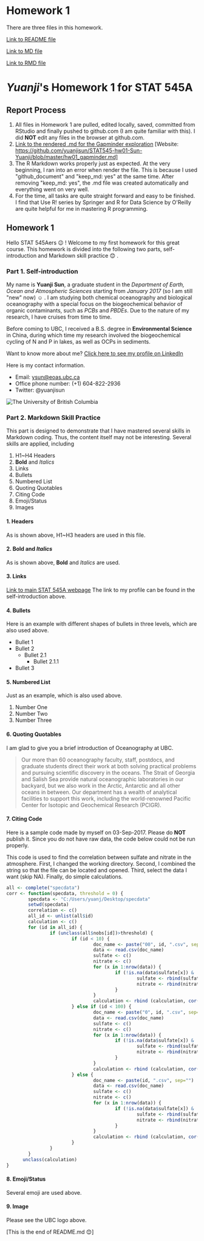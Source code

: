 # Homework 1

There are three files in this homework.

[Link to README file](https://github.com/yuanjisun/STAT545-hw-Sun-Yuanji/blob/master/hw01/README.md)

[Link to MD file](https://github.com/yuanjisun/STAT545-hw-Sun-Yuanji/blob/master/hw01/hw01_gapminder.md)

[Link to RMD file](https://github.com/yuanjisun/STAT545-hw-Sun-Yuanji/blob/master/hw01/hw01_gapminder.Rmd)



# _Yuanji_'s Homework 1 for **STAT 545A**

## Report Process
1. All files in Homework 1 are pulled, edited locally, saved, committed from RStudio and finally pushed to github.com (I am quite familiar with this). I did **NOT** edit any files in the browser at github.com.
2. [Link to the rendered .md for the Gapminder exploration](https://github.com/yuanjisun/STAT545-hw01-Sun-Yuanji/blob/master/hw01_gapminder.md)
[Website: https://github.com/yuanjisun/STAT545-hw01-Sun-Yuanji/blob/master/hw01_gapminder.md]
3. The R Markdown works properly just as expected. At the very beginning, I ran into an error when render the file. This is because I used "github_document" and "keep_md: yes" at the same time. After removing "keep_md: yes", the .md file was created automatically and everything went on very well.
4. For the time, all tasks are quite straight forward and easy to be finished. I find that Use R! series by Springer and R for Data Science by O'Reilly are quite helpful for me in mastering R programming.


## Homework 1
Hello STAT 545Aers :wink: ! Welcome to my first homework for this great course. This homework is divided into the following two parts, self-introduction and Markdown skill practice :blush: .


### Part 1. Self-introduction
My name is **Yuanji Sun**, a graduate student in the _Department of Earth, Ocean and Atmospheric Sciences_ starting from _January 2017_ (so I am still "new" now) :relaxed: . I am studying both chemical oceanography and biological oceanography with a special focus on the biogeochemical behavior of organic contaminants, such as _PCBs_ and _PBDEs_. Due to the nature of my research, I have cruises from time to time.

Before coming to UBC, I received a B.S. degree in **Environmental Science** in China, during which time my research involved the biogeochemical cycling of N and P in lakes, as well as OCPs in sediments.

Want to know more about me? [Click here to see my profile on LinkedIn](https://www.linkedin.com/in/yuanjisun/)

Here is my contact information.

- Email: ysun@eoas.ubc.ca
- Office phone number: (+1) 604-822-2936
- Twitter: @yuanjisun

![The University of British Columbia](https://images.forbes.com/media/lists/companies/university-of-british-columbia_416x416.jpg)


### Part 2. Markdown Skill Practice
This part is designed to demonstrate that I have mastered several skills in Markdown coding. Thus, the content itself may not be interesting. Several skills are applied, including

1. H1~H4 Headers
2. **Bold** and _Italics_
3. Links
4. Bullets
5. Numbered List
6. Quoting Quotables
7. Citing Code
8. Emoji/Status
9. Images

#### 1. Headers
As is shown above, H1~H3 headers are used in this file.

#### 2. **Bold** and _Italics_
As is shown above, **Bold** and _Italics_ are used.

#### 3. Links
[Link to main STAT 545A webpage](http://stat545.com/)
The link to my profile can be found in the self-introduction above.

#### 4. Bullets
Here is an example with different shapes of bullets in three levels, which are also used above.

* Bullet 1
* Bullet 2
	+ Bullet 2.1
		* Bullet 2.1.1
* Bullet 3

#### 5. Numbered List
Just as an example, which is also used above.

1. Number One
2. Number Two
3. Number Three

#### 6. Quoting Quotables
I am glad to give you a brief introduction of Oceanography at UBC.

> Our more than 60 oceanography faculty, staff, postdocs, and graduate students direct their work at both solving practical problems and pursuing scientific discovery in the oceans. The Strait of Georgia and Salish Sea provide natural oceanographic laboratories in our backyard, but we also work in the Arctic, Antarctic and all other oceans in between. Our department has a wealth of analytical facilities to support this work, including the world-renowned Pacific Center for Isotopic and Geochemical Research (PCIGR).

#### 7. Citing Code
Here is a sample code made by myself on 03-Sep-2017. Please do **NOT** publish it. Since you do not have raw data, the code below could not be run properly.

This code is used to find the correlation between sulfate and nitrate in the atmosphere. First, I changed the working directory. Second, I combined the string so that the file can be located and opened. Third, select the data I want (skip NA). Finally, do simple calculations.

```R
all <- complete("specdata")
corr <- function(specdata, threshold = 0) {
        specdata <- "C:/Users/yuanj/Desktop/specdata"
        setwd(specdata)
        correlation <- c()
        all_id <- unlist(all$id)
        calculation <- c()
        for (id in all_id) {
                if (unclass(all$nobs[id])>threshold) {
                        if (id < 10) {
                                doc_name <- paste("00", id, ".csv", sep="")
                                data <- read.csv(doc_name)
                                sulfate <- c()
                                nitrate <- c()
                                for (x in 1:nrow(data)) {
                                        if (!is.na(data$sulfate[x]) & !is.na(data$nitrate[x])) {
                                                sulfate <- rbind(sulfate, unclass(data$sulfate[x]))
                                                nitrate <- rbind(nitrate, unclass(data$nitrate[x]))
                                        }
                                }
                                calculation <- rbind (calculation, cor(unclass(sulfate),unclass(nitrate)))
                        } else if (id < 100) {
                                doc_name <- paste("0", id, ".csv", sep="")
                                data <- read.csv(doc_name)
                                sulfate <- c()
                                nitrate <- c()
                                for (x in 1:nrow(data)) {
                                        if (!is.na(data$sulfate[x]) & !is.na(data$nitrate[x])) {
                                                sulfate <- rbind(sulfate, unclass(data$sulfate[x]))
                                                nitrate <- rbind(nitrate, unclass(data$nitrate[x]))
                                        }
                                }
                                calculation <- rbind (calculation, cor(unclass(sulfate),unclass(nitrate)))
                        } else {
                                doc_name <- paste(id, ".csv", sep="")
                                data <- read.csv(doc_name)
                                sulfate <- c()
                                nitrate <- c()
                                for (x in 1:nrow(data)) {
                                        if (!is.na(data$sulfate[x]) & !is.na(data$nitrate[x])) {
                                                sulfate <- rbind(sulfate, unclass(data$sulfate[x]))
                                                nitrate <- rbind(nitrate, unclass(data$nitrate[x]))
                                        }
                                }
                                calculation <- rbind (calculation, cor(unclass(sulfate),unclass(nitrate)))
                        }
                }
        }
      unclass(calculation)
}
```

#### 8. Emoji/Status
Several emoji are used above.

#### 9. Image
Please see the UBC logo above.

[This is the end of README.md :blush:]
